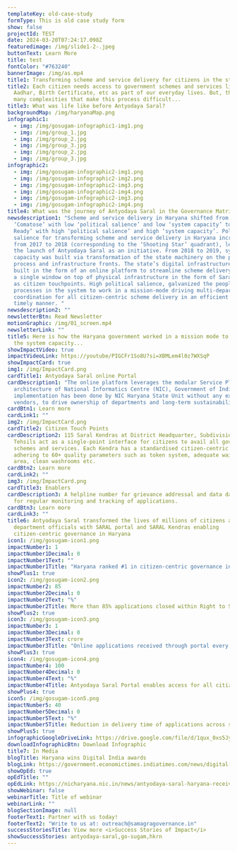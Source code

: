 ```yaml
---
templateKey: old-case-study
formType: This is old case study form
show: false
projectId: TEST
date: 2024-03-20T07:24:17.098Z
featuredimage: /img/slide1-2-.jpeg
buttonText: Learn More
title: test
fontColor: "#763240"
bannerImage: /img/as.mp4
title1: Transforming scheme and service delivery for citizens in the state of Haryana
title2: Each citizen needs access to government schemes and services like
  Aadhar, Birth Certificate, etc as part of our everyday lives. But, there are
  many complexities that make this process difficult...
title3: What was life like before Antyodaya Saral?
backgroundMap: /img/haryanaMap.png
infographic1:
  - img: /img/gosugam-infographic1-img1.png
  - img: /img/group_1.jpg
  - img: /img/group_2.jpg
  - img: /img/group_3.jpg
  - img: /img/group_2.jpg
  - img: /img/group_3.jpg
infographic2:
  - img: /img/gosugam-infographic2-img1.png
  - img: /img/gosugam-infographic2-img2.png
  - img: /img/gosugam-infographic2-img3.png
  - img: /img/gosugam-infographic2-img4.png
  - img: /img/gosugam-infographic2-img3.png
  - img: /img/gosugam-infographic2-img4.png
title4: What was the journey of Antyodaya Saral in the Governance Matrix?
newsdescription1: "Scheme and service delivery in Haryana shifted from being
  ‘Comatose’ with low ‘political salience’ and low ‘system capacity’ to ‘Battle
  Ready’ with high ‘political salience’ and high ‘system capacity’. Political
  salience for transforming scheme and service delivery in Haryana increased
  from 2017 to 2018 (corresponding to the ‘Shooting Star’ quadrant), leading to
  the launch of Antyodaya Saral as an initiative. From 2018 to 2019, system
  capacity was built via transformation of the state machinery on the people,
  process and infrastructure fronts. The state’s digital infrastructure was
  built in the form of an online platform to streamline scheme delivery through
  a single window on top of physical infrastructure in the form of Saral Kendras
  as citizen touchpoints. High political salience, galvanized the people and
  processes in the system to work in a mission-mode driving multi-department
  coordination for all citizen-centric scheme delivery in an efficient and
  timely manner. "
newsdescription2: ""
newsletterBtn: Read Newsletter
motionGraphic: /img/01_screen.mp4
newsletterLink: ""
title5: Here is how the Haryana government worked in a mission mode to augment
  the system capacity...
showImpactVideo: true
impactVideoLink: https://youtube/PIGCFr1So8U?si=XBMLem4l0z7WXSqP
showImpactCard: true
img1: /img/ImpactCard.png
cardTitle1: Antyodaya Saral online Portal
cardDescription1: "The online platform leverages the modular Service Plus
  architecture of National Informatics Centre (NIC), Government of India. The
  implementation has been done by NIC Haryana State Unit without any external
  vendors, to drive ownership of departments and long-term sustainability. "
cardBtn1: Learn more
cardLink1: ""
img2: /img/ImpactCard.png
cardTitle2: Citizen Touch Points
cardDescription2: 115 Saral Kendras at District Headquarter, Subdivision and
  Tehsils act as a single-point interface for citizens to avail all government
  schemes and services. Each Kendra has a standardised citizen-centric layout
  adhering to 60+ quality parameters such as token system, adequate waiting
  area, clean washrooms etc.
cardBtn2: Learn more
cardLink2: ""
img3: /img/ImpactCard.png
cardTitle3: Enablers
cardDescription3: A helpline number for grievance addressal and data dashboards
  for regular monitoring and tracking of applications.
cardBtn3: Learn more
cardLink3: ""
title6: Antyodaya Saral transformed the lives of millions of citizens and
  department officials with SARAL portal and SARAL Kendras enabling
  citizen-centric governance in Haryana
icon1: /img/gosugam-icon1.png
impactNumber1: 1
impactNumber1Decimal: 0
impactNumber1Text: ""
impactNumber1Title: "Haryana ranked #1 in citizen-centric governance in all states"
showPlus1: true
icon2: /img/gosugam-icon2.png
impactNumber2: 85
impactNumber2Decimal: 0
impactNumber2Text: "%"
impactNumber2Title: More than 85% applications closed within Right to Service timelines
showPlus2: true
icon3: /img/gosugam-icon3.png
impactNumber3: 1
impactNumber3Decimal: 0
impactNumber3Text: crore
impactNumber3Title: "Online applications received through portal every year "
showPlus3: true
icon4: /img/gosugam-icon4.png
impactNumber4: 100
impactNumber4Decimal: 0
impactNumber4Text: "%"
impactNumber4Title: Antyodaya Saral Portal enables access for all citizens of Haryana
showPlus4: true
icon5: /img/gosugam-icon5.png
impactNumber5: 40
impactNumber5Decimal: 0
impactNumber5Text: "%"
impactNumber5Title: Reduction in delivery time of applications across schemes and services
showPlus5: true
infographicGoogleDriveLink: https://drive.google.com/file/d/1qux_0xs5JyS6hE_0-IhBPwb5J-my5KoH/view?usp=drive_link
downloadInfographicBtn: Download Infographic
title7: In Media
blogTitle: Haryana wins Digital India awards
blogLink: https://government.economictimes.indiatimes.com/news/digital-india/haryana-wins-digital-india-awards-2020-for-e-governance/79852044
showOpEd: true
opEdTitle: ""
opEdLink: https://nicharyana.nic.in/news/antyodaya-saral-haryana-received-gold-award/#:~:text=Its%20%E2%80%9CAntyodaya%20Saral%20Haryana%E2%80%9D%20Project,Mumbai%20on%20February%208%2C%202020
showWebinar: false
webinarTitle: Title of webinar
webinarLink: ""
blogSectionImage: null
footerText1: Partner with us today!
footerText2: "Write to us at: outreach@samagragovernance.in"
successStoriesTitle: View more <i>Success Stories of Impact</i>
showSuccessStories: antyodaya-saral,go-sugam,hkrn
---
```

